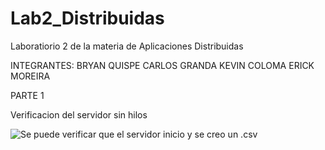 # Lab2_Distribuidas
Laboratiorio 2 de la materia de Aplicaciones Distribuidas 

INTEGRANTES:
BRYAN QUISPE 
CARLOS GRANDA
KEVIN COLOMA
ERICK MOREIRA

PARTE 1 

Verificacion del servidor sin hilos

![Se puede verificar que el servidor inicio y se creo un .csv](imagenes/servidorsinhilos_levantado.png)